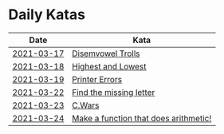 # Daily Katas

| Date                           | Kata |
|--------------------------------|------|
| [2021-03-17](katas/2021-03-17) | [Disemvowel Trolls](https://www.codewars.com/kata/52fba66badcd10859f00097e/java) |
| [2021-03-18](katas/2021-03-18) | [Highest and Lowest](https://www.codewars.com/kata/554b4ac871d6813a03000035) |
| [2021-03-19](katas/2021-03-19) | [Printer Errors](https://www.codewars.com/kata/56541980fa08ab47a0000040) |
| [2021-03-22](katas/2021-03-22) | [Find the missing letter](https://www.codewars.com/kata/5839edaa6754d6fec10000a2) |
| [2021-03-23](katas/2021-03-23) | [C.Wars](https://www.codewars.com/kata/55968ab32cf633c3f8000008) |
| [2021-03-24](katas/2021-03-24) | [Make a function that does arithmetic!](https://www.codewars.com/kata/583f158ea20cfcbeb400000a) |
